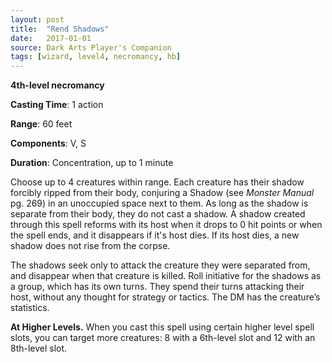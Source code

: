 ```yaml
---
layout: post
title:  "Rend Shadows"
date:   2017-01-01
source: Dark Arts Player's Companion
tags: [wizard, level4, necromancy, hb]
---
```


**4th-level necromancy**

**Casting Time**: 1 action

**Range**: 60 feet

**Components**: V, S

**Duration**: Concentration, up to 1 minute

Choose up to 4 creatures within range. Each creature has their shadow forcibly ripped from their body, conjuring a Shadow (see *Monster Manual* pg. 269) in an unoccupied space next to them. As long as the shadow is separate from their body, they do not cast a shadow. A shadow created through this spell reforms with its host when it drops to 0 hit points or when the spell ends, and it disappears if it's host dies. If its host dies, a new shadow does not rise from the corpse.

The shadows seek only to attack the creature they were separated from, and disappear when that creature is killed. Roll initiative for the shadows as a group, which has its own turns. They spend their turns attacking their host, without any thought for strategy or tactics. The DM has the creature’s statistics.

**At Higher Levels.** When you cast this spell using certain higher level spell slots, you can target more creatures: 8 with a 6th-level slot and 12 with an 8th-level slot.
